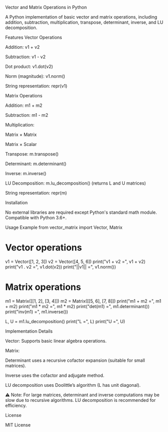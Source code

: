 Vector and Matrix Operations in Python

A Python implementation of basic vector and matrix operations, including addition, subtraction, multiplication, transpose, determinant, inverse, and LU decomposition.

Features
Vector Operations

Addition: v1 + v2

Subtraction: v1 - v2

Dot product: v1.dot(v2)

Norm (magnitude): v1.norm()

String representation: repr(v1)

Matrix Operations

Addition: m1 + m2

Subtraction: m1 - m2

Multiplication:

Matrix × Matrix

Matrix × Scalar

Transpose: m.transpose()

Determinant: m.determinant()

Inverse: m.inverse()

LU Decomposition: m.lu_decomposition() (returns L and U matrices)

String representation: repr(m)

Installation

No external libraries are required except Python's standard math module. Compatible with Python 3.6+.

Usage Example
from vector_matrix import Vector, Matrix

# Vector operations
v1 = Vector([1, 2, 3])
v2 = Vector([4, 5, 6])
print("v1 + v2 =", v1 + v2)
print("v1 . v2 =", v1.dot(v2))
print("||v1|| =", v1.norm())

# Matrix operations
m1 = Matrix([[1, 2], [3, 4]])
m2 = Matrix([[5, 6], [7, 8]])
print("m1 + m2 =", m1 + m2)
print("m1 * m2 =", m1 * m2)
print("det(m1) =", m1.determinant())
print("inv(m1) =", m1.inverse())

L, U = m1.lu_decomposition()
print("L =", L)
print("U =", U)

Implementation Details

Vector: Supports basic linear algebra operations.

Matrix:

Determinant uses a recursive cofactor expansion (suitable for small matrices).

Inverse uses the cofactor and adjugate method.

LU decomposition uses Doolittle’s algorithm (L has unit diagonal).

⚠️ Note: For large matrices, determinant and inverse computations may be slow due to recursive algorithms. LU decomposition is recommended for efficiency.

License

MIT License
